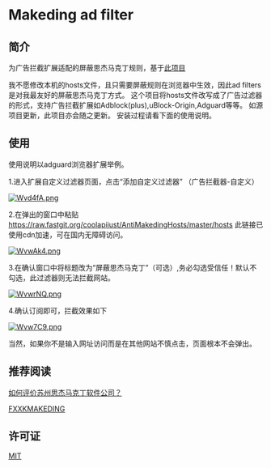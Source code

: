 # Makeding ad filter


## 简介

为广告拦截扩展适配的屏蔽思杰马克丁规则，基于[此项目](https://github.com/Skimige/AntiMakedingHosts)

我不愿修改本机的hosts文件，且只需要屏蔽规则在浏览器中生效，因此ad filters是对我最友好的屏蔽思杰马克丁方式。
这个项目将hosts文件改写成了广告过滤器的形式，支持广告拦截扩展如Adblock(plus),uBlock-Origin,Adguard等等。
如源项目更新，此项目亦会随之更新。
安装过程请看下面的使用说明。

## 使用

使用说明以adguard浏览器扩展举例。

1.进入扩展自定义过滤器页面，点击“添加自定义过滤器” （广告拦截器-自定义）

[![Wvd4fA.png](https://z3.ax1x.com/2021/07/31/Wvd4fA.png)](https://imgtu.com/i/Wvd4fA)

2.在弹出的窗口中粘贴 https://raw.fastgit.org/coolapijust/AntiMakedingHosts/master/hosts
此链接已使用cdn加速，可在国内无障碍访问。

[![WvwAk4.png](https://z3.ax1x.com/2021/07/31/WvwAk4.png)](https://imgtu.com/i/WvwAk4)

3.在确认窗口中将标题改为“屏蔽思杰马克丁”（可选）,务必勾选受信任！默认不勾选，此过滤器则无法拦截网站。

[![WvwrNQ.png](https://z3.ax1x.com/2021/07/31/WvwrNQ.png)](https://imgtu.com/i/WvwrNQ)

4.确认订阅即可，拦截效果如下

[![Wvw7C9.png](https://z3.ax1x.com/2021/07/31/Wvw7C9.png)](https://imgtu.com/i/Wvw7C9)

当然，如果你不是输入网址访问而是在其他网站不慎点击，页面根本不会弹出。

## 推荐阅读

[如何评价苏州思杰马克丁软件公司？](https://www.zhihu.com/question/46746200?sort=created)

[FXXKMAKEDING](https://www.fxxkmakeding.xyz/)

## 许可证

[MIT](https://github.com/Skimige/AntiMakedingHosts/blob/master/LICENSE)
